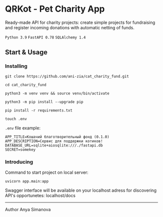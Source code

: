 # QRKot - Pet Charity App

Ready-made API for charity projects: create simple projects for fundraising and register incoming donations with automatic netting of funds.

`Python 3.9` 
`FastAPI 0.78` 
`SQLAlchemy 1.4`

## Start & Usage

### Installing

```
git clone https://github.com/ani-zia/cat_charity_fund.git
```

```
cd cat_charity_fund
```

```
python3 -m venv venv && source venv/bin/activate
```

```
python3 -m pip install --upgrade pip
```

```
pip install -r requirements.txt
```

```
touch .env
```

`.env` file example:

```
APP_TITLE=Кошачий благотворительный фонд (0.1.0)
APP_DESCRIPTION=Сервис для поддержки котиков!
DATABASE_URL=sqlite+aiosqlite:///./fastapi.db
SECRET=somekey
```

### Introducing

Command to start project on local server:

```
uvicorn app.main:app
```

Swagger interface will be available on your localhost adress for discovering API's opportunetes: localhost/docs


---

Author Anya Simanova